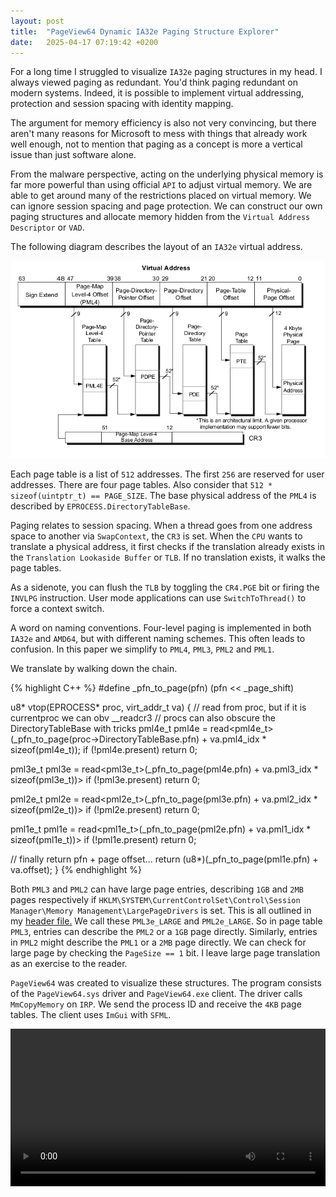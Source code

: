 ```yaml
---
layout: post
title:  "PageView64 Dynamic IA32e Paging Structure Explorer"
date:   2025-04-17 07:19:42 +0200
---
```


For a long time I struggled to visualize `IA32e` paging structures in my head. I always viewed paging as redundant. You'd think paging redundant on modern systems. Indeed, it is possible to implement virtual addressing, protection and session spacing with identity mapping.

The argument for memory efficiency is also not very convincing, but there aren't many reasons for Microsoft to mess with things that already work well enough, not to mention that paging as a concept is more a vertical issue than just software alone.

From the malware perspective, acting on the underlying physical memory is far more powerful than using official `API` to adjust virtual memory. We are able to get around many of the restrictions placed on virtual memory. We can ignore session spacing and page protection. We can construct our own paging structures and allocate memory hidden from the `Virtual Address Descriptor` or `VAD`.

The following diagram describes the layout of an `IA32e` virtual address.

![IA32e Paging Overview](/assets/4_level_paging.png)

Each page table is a list of `512` addresses. The first `256` are reserved for user addresses. There are four page tables. Also consider that `512 * sizeof(uintptr_t) == PAGE_SIZE`. The base physical address of the `PML4` is described by `EPROCESS.DirectoryTableBase`.

Paging relates to session spacing. When a thread goes from one address space to another via `SwapContext`, the `CR3` is set. When the `CPU` wants to translate a physical address, it first checks if the translation already exists in the `Translation Lookaside Buffer` or `TLB`. If no translation exists, it walks the page tables.

As a sidenote, you can flush the `TLB` by toggling the `CR4.PGE` bit or firing the `INVLPG` instruction. User mode applications can use `SwitchToThread()` to force a context switch.

A word on naming conventions. Four-level paging is implemented in both `IA32e` and `AMD64`, but with different naming schemes. This often leads to confusion. In this paper we simplify to `PML4`, `PML3`, `PML2` and `PML1`.

We translate by walking down the chain.

{% highlight C++ %}
#define _pfn_to_page(pfn) (pfn << _page_shift)

u8* vtop(EPROCESS* proc, virt_addr_t va)
{
  // read from proc, but if it is currentproc we can obv __readcr3
  // procs can also obscure the DirectoryTableBase with tricks
  pml4e_t pml4e = read<pml4e_t>(_pfn_to_page(proc->DirectoryTableBase.pfn) + va.pml4_idx * sizeof(pml4e_t));
  if (!pml4e.present)
    return 0;
  
  pml3e_t pml3e = read<pml3e_t>(_pfn_to_page(pml4e.pfn) + va.pml3_idx * sizeof(pml3e_t))>
  if (!pml3e.present)
    return 0;

  pml2e_t pml2e = read<pml2e_t>(_pfn_to_page(pml3e.pfn) + va.pml2_idx * sizeof(pml2e_t))>
  if (!pml2e.present)
    return 0;

  pml1e_t pml1e = read<pml1e_t>(_pfn_to_page(pml2e.pfn) + va.pml1_idx * sizeof(pml1e_t))>
  if (!pml1e.present)
    return 0;
  
  // finally return pfn + page offset...
  return (u8*)(_pfn_to_page(pml1e.pfn) + va.offset);
}
{% endhighlight %}

Both `PML3` and `PML2` can have large page entries, describing `1GB` and `2MB` pages respectively if `HKLM\SYSTEM\CurrentControlSet\Control\Session Manager\Memory Management\LargePageDrivers` is set. This is all outlined in my [header file.](https://gist.github.com/hLunaaa/f23a48775bbe5425b4825eefcebf1197) We call these `PML3e_LARGE` and `PML2e_LARGE`. So in page table `PML3`, entries can describe the `PML2` or a `1GB` page directly. Similarly, entries in `PML2` might describe the `PML1` or a `2MB` page directly. We can check for large page by checking the `PageSize == 1` bit. I leave large page translation as an exercise to the reader.

`PageView64` was created to visualize these structures. The program consists of the `PageView64.sys` driver and `PageView64.exe` client. The driver calls `MmCopyMemory` on `IRP`. We send the process ID and receive the `4KB` page tables. The client uses `ImGui` with `SFML`.

<video width="100%" controls="controls"><source src="/assets/PageView64.mp4"></video>
